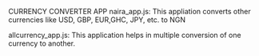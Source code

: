 CURRENCY CONVERTER APP
naira_app.js:
This appliation converts other currencies like USD, GBP, EUR,GHC, JPY, etc. to NGN

allcurrency_app.js:
This application helps in multiple conversion of one currency to another.